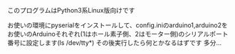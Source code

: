 このプログラムはPython3系Linux版向けです

お使いの環境にpyserialをインストールして、config.iniのarduino1,arduino2をお使いのArduinoそれぞれ(1はホール素子側、2はモーター側)のシリアルポート番号に設定します(ls /dev/tty*)
その後実行したら何とかなるはずです
多分...
